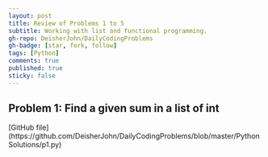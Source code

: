 ```yaml
---
layout: post
title: Review of Problems 1 to 5
subtitle: Working with list and functional programming.
gh-repo: DeisherJohn/DailyCodingProblems
gh-badge: [star, fork, follow]
tags: [Python]
comments: true
published: true
sticky: false
---
```


<h2>Problem 1: Find a given sum in a list of int</h2>
[GitHub file](https://github.com/DeisherJohn/DailyCodingProblems/blob/master/PythonSolutions/p1.py)